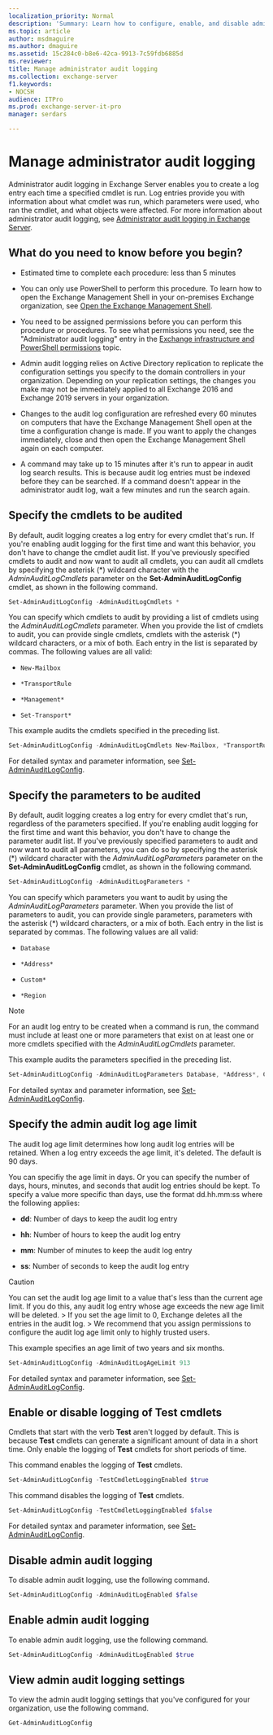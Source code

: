 ```yaml
---
localization_priority: Normal
description: 'Summary: Learn how to configure, enable, and disable administrator audit logging in Exchange Server, and how to view the admit audit log settings.'
ms.topic: article
author: msdmaguire
ms.author: dmaguire
ms.assetid: 15c284c0-b8e6-42ca-9913-7c59fdb6885d
ms.reviewer:
title: Manage administrator audit logging
ms.collection: exchange-server
f1.keywords:
- NOCSH
audience: ITPro
ms.prod: exchange-server-it-pro
manager: serdars

---
```


# Manage administrator audit logging

Administrator audit logging in Exchange Server enables you to create a log entry each time a specified cmdlet is run. Log entries provide you with information about what cmdlet was run, which parameters were used, who ran the cmdlet, and what objects were affected. For more information about administrator audit logging, see [Administrator audit logging in Exchange Server](admin-audit-logging.md).

## What do you need to know before you begin?

- Estimated time to complete each procedure: less than 5 minutes

- You can only use PowerShell to perform this procedure. To learn how to open the Exchange Management Shell in your on-premises Exchange organization, see [Open the Exchange Management Shell](https://docs.microsoft.com/powershell/exchange/open-the-exchange-management-shell).

- You need to be assigned permissions before you can perform this procedure or procedures. To see what permissions you need, see the "Administrator audit logging" entry in the [Exchange infrastructure and PowerShell permissions](../../permissions/feature-permissions/infrastructure-permissions.md) topic.

- Admin audit logging relies on Active Directory replication to replicate the configuration settings you specify to the domain controllers in your organization. Depending on your replication settings, the changes you make may not be immediately applied to all Exchange 2016 and Exchange 2019 servers in your organization.

- Changes to the audit log configuration are refreshed every 60 minutes on computers that have the Exchange Management Shell open at the time a configuration change is made. If you want to apply the changes immediately, close and then open the Exchange Management Shell again on each computer.

- A command may take up to 15 minutes after it's run to appear in audit log search results. This is because audit log entries must be indexed before they can be searched. If a command doesn't appear in the administrator audit log, wait a few minutes and run the search again.

## Specify the cmdlets to be audited
<a name="cmdlets"> </a>

By default, audit logging creates a log entry for every cmdlet that's run. If you're enabling audit logging for the first time and want this behavior, you don't have to change the cmdlet audit list. If you've previously specified cmdlets to audit and now want to audit all cmdlets, you can audit all cmdlets by specifying the asterisk (\*) wildcard character with the _AdminAuditLogCmdlets_ parameter on the **Set-AdminAuditLogConfig** cmdlet, as shown in the following command.

```PowerShell
Set-AdminAuditLogConfig -AdminAuditLogCmdlets *
```

You can specify which cmdlets to audit by providing a list of cmdlets using the _AdminAuditLogCmdlets_ parameter. When you provide the list of cmdlets to audit, you can provide single cmdlets, cmdlets with the asterisk (\*) wildcard characters, or a mix of both. Each entry in the list is separated by commas. The following values are all valid:

- `New-Mailbox`

- `*TransportRule`

- `*Management*`

- `Set-Transport*`

This example audits the cmdlets specified in the preceding list.

```PowerShell
Set-AdminAuditLogConfig -AdminAuditLogCmdlets New-Mailbox, *TransportRule, *Management*, Set-Transport*
```

For detailed syntax and parameter information, see [Set-AdminAuditLogConfig](https://docs.microsoft.com/powershell/module/exchange/set-adminauditlogconfig).

## Specify the parameters to be audited
<a name="parameters"> </a>

By default, audit logging creates a log entry for every cmdlet that's run, regardless of the parameters specified. If you're enabling audit logging for the first time and want this behavior, you don't have to change the parameter audit list. If you've previously specified parameters to audit and now want to audit all parameters, you can do so by specifying the asterisk (\*) wildcard character with the _AdminAuditLogParameters_ parameter on the **Set-AdminAuditLogConfig** cmdlet, as shown in the following command.

```PowerShell
Set-AdminAuditLogConfig -AdminAuditLogParameters *
```

You can specify which parameters you want to audit by using the _AdminAuditLogParameters_ parameter. When you provide the list of parameters to audit, you can provide single parameters, parameters with the asterisk (\*) wildcard characters, or a mix of both. Each entry in the list is separated by commas. The following values are all valid:

- `Database`

- `*Address*`

- `Custom*`

- `*Region`

> [!NOTE]
> For an audit log entry to be created when a command is run, the command must include at least one or more parameters that exist on at least one or more cmdlets specified with the _AdminAuditLogCmdlets_ parameter.

This example audits the parameters specified in the preceding list.

```PowerShell
Set-AdminAuditLogConfig -AdminAuditLogParameters Database, *Address*, Custom*, *Region
```

For detailed syntax and parameter information, see [Set-AdminAuditLogConfig](https://docs.microsoft.com/powershell/module/exchange/set-adminauditlogconfig).

## Specify the admin audit log age limit
<a name="agelimit"> </a>

The audit log age limit determines how long audit log entries will be retained. When a log entry exceeds the age limit, it's deleted. The default is 90 days.

You can specifiy the age limit in days. Or you can specify the number of days, hours, minutes, and seconds that audit log entries should be kept. To specify a value more specific than days, use the format dd.hh.mm:ss where the following applies:

- **dd**: Number of days to keep the audit log entry

- **hh**: Number of hours to keep the audit log entry

- **mm**: Number of minutes to keep the audit log entry

- **ss**: Number of seconds to keep the audit log entry

> [!CAUTION]
> You can set the audit log age limit to a value that's less than the current age limit. If you do this, any audit log entry whose age exceeds the new age limit will be deleted. > If you set the age limit to 0, Exchange deletes all the entries in the audit log. > We recommend that you assign permissions to configure the audit log age limit only to highly trusted users.

This example specifies an age limit of two years and six months.

```PowerShell
Set-AdminAuditLogConfig -AdminAuditLogAgeLimit 913
```

For detailed syntax and parameter information, see [Set-AdminAuditLogConfig](https://docs.microsoft.com/powershell/module/exchange/set-adminauditlogconfig).

## Enable or disable logging of Test cmdlets
<a name="testcmdlets"> </a>

Cmdlets that start with the verb **Test** aren't logged by default. This is because **Test** cmdlets can generate a significant amount of data in a short time. Only enable the logging of **Test** cmdlets for short periods of time.

This command enables the logging of **Test** cmdlets.

```PowerShell
Set-AdminAuditLogConfig -TestCmdletLoggingEnabled $true
```

This command disables the logging of **Test** cmdlets.

```PowerShell
Set-AdminAuditLogConfig -TestCmdletLoggingEnabled $false
```

For detailed syntax and parameter information, see [Set-AdminAuditLogConfig](https://docs.microsoft.com/powershell/module/exchange/set-adminauditlogconfig).

## Disable admin audit logging
<a name="disable"> </a>

To disable admin audit logging, use the following command.

```PowerShell
Set-AdminAuditLogConfig -AdminAuditLogEnabled $false
```

## Enable admin audit logging
<a name="enable"> </a>

To enable admin audit logging, use the following command.

```PowerShell
Set-AdminAuditLogConfig -AdminAuditLogEnabled $true
```

## View admin audit logging settings
<a name="viewauditlog"> </a>

To view the admin audit logging settings that you've configured for your organization, use the following command.

```PowerShell
Get-AdminAuditLogConfig
```
